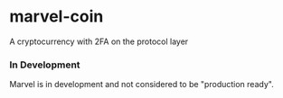 # marvel-coin
A cryptocurrency with 2FA on the protocol layer

### In Development
Marvel is in development and not considered to be "production ready".

